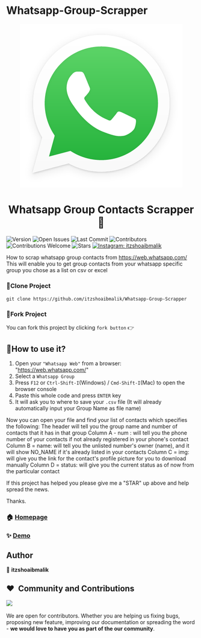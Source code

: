 # Whatsapp-Group-Scrapper
<p align="center">
  <a href="https://www.situmorang.com">
    <img src="./WhatsApp.png">
    </a>
</p>  
<h1 align="center">Whatsapp Group Contacts Scrapper 👋</h1>
<p>
  <img alt="Version" src="https://img.shields.io/badge/version-0.1-blue.svg?cacheSeconds=2592000" />
  <img alt="Open Issues" src="https://img.shields.io/github/issues-raw/situmorang-com/Whatsapp-Group-Contacts-Scraper" />
  <img alt="Last Commit" src="https://img.shields.io/github/last-commit/situmorang-com/Whatsapp-Group-Contacts-Scraper" />
  <img alt="Contributors" src="https://img.shields.io/badge/all_contributors-26-orange.svg?style=flat-square" />
  <img alt="Contributions Welcome" src="https://img.shields.io/badge/contributions-welcome-brightgreen.svg?" />
  <img alt="Stars" src="https://img.shields.io/github/stars/situmorang-com/Whatsapp-Group-Contacts-Scraper?style=social" />
  <a href="https://twitter.com/edmund7s" target="_blank">
    <img alt="Instagram: itzshoaibmalik" src="https://img.shields.io/instagram/follow/itzshoaibmalik.svg?style=social" />
  </a>
 
</p>

How to scrap whatsapp group contacts from https://web.whatsapp.com/
This will enable you to get group contacts from your whatsapp specific group you chose as a list on csv or excel

### 👯Clone Project
```shell
git clone https://github.com/itzshoaibmalik/Whatsapp-Group-Scrapper
```
### 🍴Fork Project
You can fork this project by clicking `fork button` 👉

## 🚀How to use it?
1. Open your `"Whatsapp Web"` from a browser: "https://web.whatsapp.com/"
2. Select a `Whatsapp Group`
3. Press `F12` or `Ctrl-Shift-I`(Windows) / `Cmd-Shift-I`(Mac) to open the browser console
4. Paste this whole code and press `ENTER` key
5. It will ask you to where to save your `.csv` file (It will already automatically input your Group Name as file name)

Now you can open your file and find your list of contacts which specifies the following:
The header will tell you the group name and number of contacts that it has in that group
Column A - num : will tell you the phone number of your contacts if not already registered in your phone's contact
Column B = name: will tell you the unlisted number's owner (name), and it will show NO_NAME if it's already listed in your contacts
Column C = img: will give you the link for the contact's profile picture for you to download manually
Column D = status: will give you the current status as of now from the particular contact

If this project has helped you please give me a "STAR" up above and help spread the news.

Thanks.


### 🏠 [Homepage](https://github.com/itzshoaibmalik)

### ✨ [Demo](https://web.whatsapp.com)

## Author
👤 **itzshoaibmalik**

## ❤️&nbsp; Community and Contributions
<a href="https://github.com/itzshoaibmalik/Whatsapp-Group-Scrapper/graphs/contributors">
  <img src="https://contributors-img.web.app/image?repo=itzshoaibmalik/Whatsapp-Group-Scrapper" />
</a>

We are open for contributors. Whether you are helping us fixing bugs, proposing new feature, improving our documentation or spreading the word - **we would love to have you as part of the our community**.
